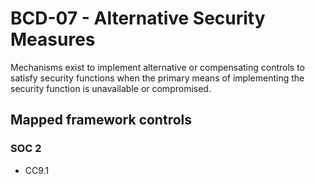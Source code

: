 # BCD-07 - Alternative Security Measures
Mechanisms exist to implement alternative or compensating controls to satisfy security functions when the primary means of implementing the security function is unavailable or compromised. 
## Mapped framework controls
### SOC 2
- CC9.1